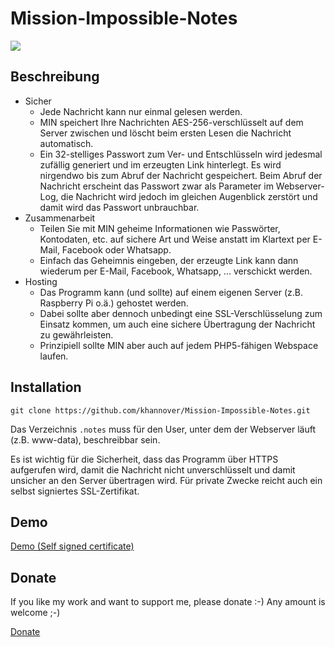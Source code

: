 # Mission-Impossible-Notes

![](http://khannover.mooo.com/impossible/demo/min_snap2.PNG)

## Beschreibung

- Sicher
  - Jede Nachricht kann nur einmal gelesen werden.
  - MIN speichert Ihre Nachrichten AES-256-verschlüsselt auf dem Server zwischen und löscht beim ersten Lesen die Nachricht automatisch. 
  - Ein 32-stelliges Passwort zum Ver- und Entschlüsseln wird jedesmal zufällig generiert und im erzeugten Link hinterlegt. Es wird nirgendwo bis zum Abruf der Nachricht gespeichert. Beim Abruf der Nachricht erscheint das Passwort zwar als Parameter im Webserver-Log, die Nachricht wird jedoch im gleichen Augenblick zerstört und damit wird das Passwort unbrauchbar.
- Zusammenarbeit
  - Teilen Sie mit MIN geheime Informationen wie Passwörter, Kontodaten, etc. auf sichere Art und Weise anstatt im Klartext per E-Mail, Facebook oder Whatsapp.
  - Einfach das Geheimnis eingeben, der erzeugte Link kann dann wiederum per E-Mail, Facebook, Whatsapp, ... verschickt werden.
- Hosting
  - Das Programm kann (und sollte) auf einem eigenen Server (z.B. Raspberry Pi o.ä.) gehostet werden. 
  - Dabei sollte aber dennoch unbedingt eine SSL-Verschlüsselung zum Einsatz kommen, um auch eine sichere Übertragung der Nachricht zu gewährleisten.
  - Prinzipiell sollte MIN aber auch auf jedem PHP5-fähigen Webspace laufen.

## Installation

`git clone https://github.com/khannover/Mission-Impossible-Notes.git`

Das Verzeichnis `.notes` muss für den User, unter dem der Webserver läuft (z.B. www-data), beschreibbar sein.

Es ist wichtig für die Sicherheit, dass das Programm über HTTPS aufgerufen wird, damit die Nachricht nicht unverschlüsselt und damit unsicher an den Server übertragen wird. Für private Zwecke reicht auch ein selbst signiertes SSL-Zertifikat.

## Demo

[Demo (Self signed certificate)](https://khannover.mooo.com)

## Donate

If you like my work and want to support me, please donate :-)
Any amount is welcome ;-)

[Donate](https://www.paypal.me/khannover)
